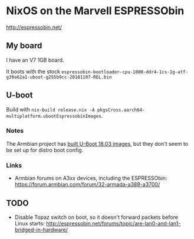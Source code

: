 # NixOS on the Marvell ESPRESSObin
http://espressobin.net/

## My board
I have an V7 1GB board.

It boots with the stock `espressobin-bootloader-cpu-1000-ddr4-1cs-1g-atf-g39a62a1-uboot-g255b9cc-20181107-REL.bin`

## U-boot
Build with `nix-build release.nix -A pkgsCross.aarch64-multiplatform.ubootEspressobinImages`.

### Notes
The Armbian project has [built U-Boot 18.03 images](https://dl.armbian.com/espressobin/u-boot/), but they don't seem to be set up for distro boot config.

### Links
- Armbian forums on A3xx devices, including the ESPRESSObin: https://forum.armbian.com/forum/32-armada-a388-a3700/

## TODO
- Disable Topaz switch on boot, so it doesn't forward packets before Linux starts: http://espressobin.net/forums/topic/are-lan0-and-lan1-bridged-in-hardware/

